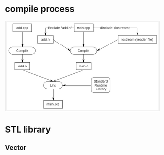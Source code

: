 # compile process

<img src="img/header_file_in_compile.jpg" style="zoom:67%;" />



# STL library

## Vector


